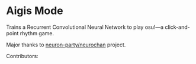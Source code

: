 # Aigis Mode

Trains a Recurrent Convolutional Neural Network to play osu!—a click-and-point
rhythm game.

Major thanks to
[neuron-party/neurochan](https://github.com/neuron-party/neurochan.git)
project.

Contributors:

